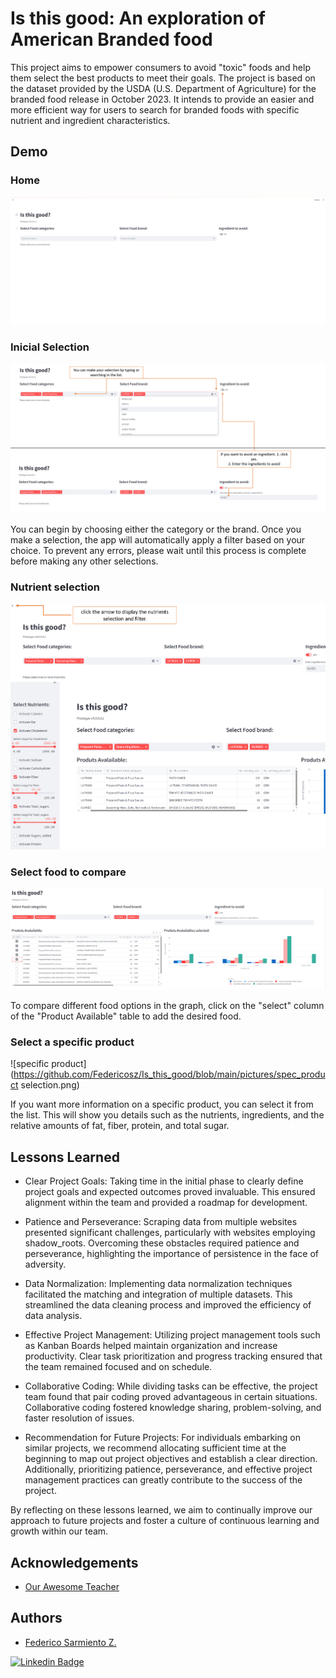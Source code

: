 # Is this good: An exploration of American Branded food

This project aims to empower consumers to avoid "toxic" foods and help them select the best products to meet their goals. The project is based on the dataset provided by the USDA (U.S. Department of Agriculture) for the branded food release in October 2023. It intends to provide an easier and more efficient way for users to search for branded foods with specific nutrient and ingredient characteristics.


## Demo

### Home
![home](https://github.com/Federicosz/Is_this_good/blob/main/pictures/homescreen_isthisgood.png) 

### Inicial Selection
![select food category(ies),food brand(s) and ingredient(s) to avoid](https://github.com/Federicosz/Is_this_good/blob/main/pictures/selection.png)

You can begin by choosing either the category or the brand. Once you make a selection, the app will automatically apply a filter based on your choice. To prevent any errors, please wait until this process is complete before making any other selections.

### Nutrient selection

![select and filter nutrients](https://github.com/Federicosz/Is_this_good/blob/main/pictures/nutrient_selection.png)

### Select food to compare

![branded food to compare](https://github.com/Federicosz/Is_this_good/blob/main/pictures/select_comparation_isthisgood.png)

To compare different food options in the graph, click on the "select" column of the "Product Available" table to add the desired food.

### Select a specific product

![specific product](https://github.com/Federicosz/Is_this_good/blob/main/pictures/spec_product selection.png)

If you want more information on a specific product, you can select it from the list. This will show you details such as the nutrients, ingredients, and the relative amounts of fat, fiber, protein, and total sugar.

## Lessons Learned

- Clear Project Goals: Taking time in the initial phase to clearly define project goals and expected outcomes proved invaluable. This ensured alignment within the team and provided a roadmap for development.

- Patience and Perseverance: Scraping data from multiple websites presented significant challenges, particularly with websites employing shadow_roots. Overcoming these obstacles required patience and perseverance, highlighting the importance of persistence in the face of adversity.

- Data Normalization: Implementing data normalization techniques facilitated the matching and integration of multiple datasets. This streamlined the data cleaning process and improved the efficiency of data analysis.

- Effective Project Management: Utilizing project management tools such as Kanban Boards helped maintain organization and increase productivity. Clear task prioritization and progress tracking ensured that the team remained focused and on schedule.

- Collaborative Coding: While dividing tasks can be effective, the project team found that pair coding proved advantageous in certain situations. Collaborative coding fostered knowledge sharing, problem-solving, and faster resolution of issues.

- Recommendation for Future Projects: For individuals embarking on similar projects, we recommend allocating sufficient time at the beginning to map out project objectives and establish a clear direction. Additionally, prioritizing patience, perseverance, and effective project management practices can greatly contribute to the success of the project.

By reflecting on these lessons learned, we aim to continually improve our approach to future projects and foster a culture of continuous learning and growth within our team.


## Acknowledgements

 - [Our Awesome Teacher](https://github.com/Rairocha)



## Authors

- [Federico Sarmiento Z.](https://github.com/Federicosz)
  
[![Linkedin Badge](https://img.shields.io/badge/-federico_Sarmiento_Z-blue?style=flat-square&logo=Linkedin&logoColor=white&link=https://https://www.linkedin.com/in/fsarmientoz/)](https://www.linkedin.com/in/fsarmientoz/)
